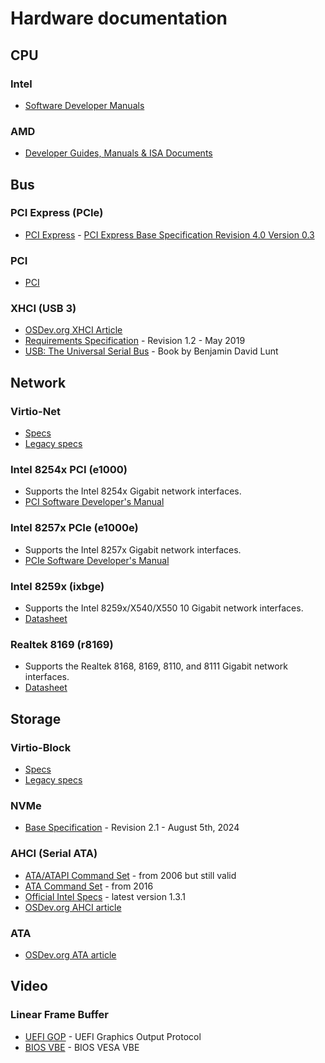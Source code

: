 # Hardware documentation


## CPU


### Intel

* [Software Developer Manuals](http://www.intel.com/content/www/us/en/processors/architectures-software-developer-manuals.html)


### AMD

* [Developer Guides, Manuals & ISA Documents](http://developer.amd.com/resources/developer-guides-manuals/)


## Bus


### PCI Express (PCIe)

* [PCI Express](https://osdev.org/PCI_Express) - [PCI Express Base Specification Revision 4.0 Version 0.3](https://astralvx.com/storage/2020/11/PCI_Express_Base_4.0_Rev0.3_February19-2014.pdf)


### PCI

* [PCI](https://osdev.org/PCI)


### XHCI (USB 3)

* [OSDev.org XHCI Article](https://wiki.osdev.org/EXtensible_Host_Controller_Interface)
* [Requirements Specification](https://www.intel.com/content/dam/www/public/us/en/documents/technical-specifications/extensible-host-controler-interface-usb-xhci.pdf) - Revision 1.2 - May 2019
* [USB: The Universal Serial Bus](https://www.fysnet.net/the_universal_serial_bus.htm) - Book by Benjamin David Lunt


## Network


### Virtio-Net

* [Specs](https://docs.oasis-open.org/virtio/virtio/v1.2/virtio-v1.2.pdf)
* [Legacy specs](http://ozlabs.org/~rusty/virtio-spec/virtio-0.9.5.pdf)

### Intel 8254x PCI (e1000)

* Supports the Intel 8254x Gigabit network interfaces.
* [PCI Software Developer's Manual](https://www.intel.com/content/dam/doc/manual/pci-pci-x-family-gbe-controllers-software-dev-manual.pdf)

### Intel 8257x PCIe (e1000e)

* Supports the Intel 8257x Gigabit network interfaces.
* [PCIe Software Developer's Manual](https://www.intel.com/content/dam/www/public/us/en/documents/manuals/pcie-gbe-controllers-open-source-manual.pdf)

### Intel 8259x (ixbge)

* Supports the Intel 8259x/X540/X550 10 Gigabit network interfaces.
* [Datasheet](https://www.intel.com/content/dam/www/public/us/en/documents/datasheets/82599-10-gbe-controller-datasheet.pdf)

### Realtek 8169 (r8169)

* Supports the Realtek 8168, 8169, 8110, and 8111 Gigabit network interfaces.
* [Datasheet](http://realtek.info/pdf/rtl8169s.pdf)


## Storage


### Virtio-Block

* [Specs](https://docs.oasis-open.org/virtio/virtio/v1.2/virtio-v1.2.pdf)
* [Legacy specs](http://ozlabs.org/~rusty/virtio-spec/virtio-0.9.5.pdf)


### NVMe

* [Base Specification](https://nvmexpress.org/wp-content/uploads/NVM-Express-Base-Specification-Revision-2.1-2024.08.05-Ratified.pdf) - Revision 2.1 - August 5th, 2024


### AHCI (Serial ATA)

* [ATA/ATAPI Command Set](http://www.t13.org/documents/uploadeddocuments/docs2006/d1699r3f-ata8-acs.pdf) - from 2006 but still valid
* [ATA Command Set](http://www.t13.org/documents/UploadedDocuments/docs2016/di529r14-ATAATAPI_Command_Set_-_4.pdf) - from 2016
* [Official Intel Specs](http://www.intel.com/content/www/us/en/io/serial-ata/ahci.html) - latest version 1.3.1
* [OSDev.org AHCI article](https://wiki.osdev.org/AHCI)


### ATA

* [OSDev.org ATA article](https://wiki.osdev.org/ATA_PIO_Mode)


## Video


### Linear Frame Buffer

* [UEFI GOP](https://wiki.osdev.org/GOP) - UEFI Graphics Output Protocol
* [BIOS VBE](https://wiki.osdev.org/VESA_Video_Modes) - BIOS VESA VBE
